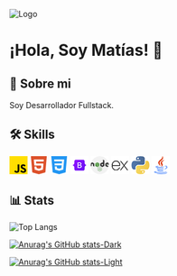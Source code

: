 
![Logo](https://dev-to-uploads.s3.amazonaws.com/uploads/articles/th5xamgrr6se0x5ro4g6.png)


# ¡Hola, Soy Matías! 👋


## 🚀 Sobre mi
Soy Desarrollador Fullstack.


## 🛠 Skills
![Javascript](icons/js.png)
![HTML](icons/html5.png)
![CSS](icons/css-3.png)
![Bootstrap](icons/bootstrap.png)
![Node.js](icons/nodejs.png)
![Express.js](icons/express.png)
![Python](icons/python.png)
![Java](icons/java.png)


## 📊 Stats

![Top Langs](https://github-readme-stats.vercel.app/api/top-langs/?username=Matias530&hide_progress=true)

[![Anurag's GitHub stats-Dark](https://github-readme-stats.vercel.app/api?username=Matias530&show_icons=true&theme=dark#gh-dark-mode-only)](https://github.com/anuraghazra/github-readme-stats#gh-dark-mode-only)

[![Anurag's GitHub stats-Light](https://github-readme-stats.vercel.app/api?username=Matias530&show_icons=true&theme=default#gh-light-mode-only)](https://github.com/anuraghazra/github-readme-stats#gh-light-mode-only)



